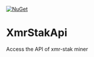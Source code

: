 [![NuGet](https://img.shields.io/nuget/v/Apparent.XmrStak.Api.svg)](https://www.nuget.org/packages/Apparent.XmrStak.Api)

# XmrStakApi
Access the API of xmr-stak miner
